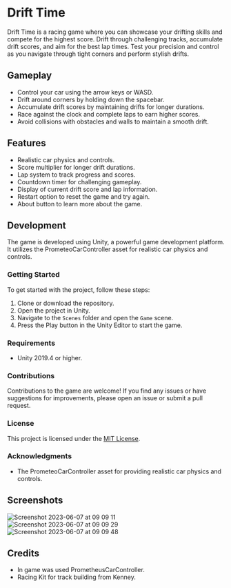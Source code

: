 # Drift Time

Drift Time is a racing game where you can showcase your drifting skills and compete for the highest score. Drift through challenging tracks, accumulate drift scores, and aim for the best lap times. Test your precision and control as you navigate through tight corners and perform stylish drifts.

## Gameplay

- Control your car using the arrow keys or WASD.
- Drift around corners by holding down the spacebar.
- Accumulate drift scores by maintaining drifts for longer durations.
- Race against the clock and complete laps to earn higher scores.
- Avoid collisions with obstacles and walls to maintain a smooth drift.

## Features

- Realistic car physics and controls.
- Score multiplier for longer drift durations.
- Lap system to track progress and scores.
- Countdown timer for challenging gameplay.
- Display of current drift score and lap information.
- Restart option to reset the game and try again.
- About button to learn more about the game.

## Development

The game is developed using Unity, a powerful game development platform. It utilizes the PrometeoCarController asset for realistic car physics and controls.

### Getting Started

To get started with the project, follow these steps:

1. Clone or download the repository.
2. Open the project in Unity.
3. Navigate to the `Scenes` folder and open the `Game` scene.
4. Press the Play button in the Unity Editor to start the game.

### Requirements

- Unity 2019.4 or higher.

### Contributions

Contributions to the game are welcome! If you find any issues or have suggestions for improvements, please open an issue or submit a pull request.

### License

This project is licensed under the [MIT License](LICENSE).

### Acknowledgments

- The PrometeoCarController asset for providing realistic car physics and controls.

## Screenshots

![Screenshot 2023-06-07 at 09 09 11](https://github.com/maksimrudek/Drifting-Game/assets/127964913/6bf44f64-8978-440f-a525-437494afd41d)
![Screenshot 2023-06-07 at 09 09 29](https://github.com/maksimrudek/Drifting-Game/assets/127964913/12ad54ae-0cf6-483a-96c3-0d3baef6c422)
![Screenshot 2023-06-07 at 09 09 48](https://github.com/maksimrudek/Drifting-Game/assets/127964913/e3206651-6596-4920-b8c5-e49a0fc79397)

## Credits

- In game was used PrometheusCarController.
- Racing Kit for track building from Kenney.
